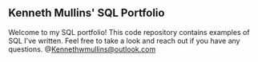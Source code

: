 ## Kenneth Mullins' SQL Portfolio

Welcome to my SQL portfolio! This code repository contains examples of SQL I've written. Feel free to take a look and reach out if you have any questions. @Kennethwmullins@outlook.com
